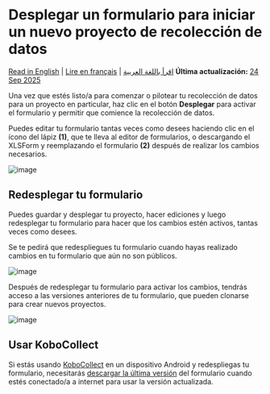 # Desplegar un formulario para iniciar un nuevo proyecto de recolección de datos
<a href="../deploy_form_new_project.html">Read in English</a> | <a href="../fr/deploy_form_new_project.html">Lire en français</a> | <a href="../ar/deploy_form_new_project.html">اقرأ باللغة العربية</a>
**Última actualización:** <a href="https://github.com/kobotoolbox/docs/blob/a14700f771e43d4c8576ee8081f23d197cdd5110/source/deploy_form_new_project.md" class="reference">24 Sep 2025</a>

Una vez que estés listo/a para comenzar o pilotear tu recolección de datos para un
proyecto en particular, haz clic en el botón **Desplegar** para activar el formulario y permitir
que comience la recolección de datos.

Puedes editar tu formulario tantas veces como desees haciendo clic en el ícono del lápiz
**(1)**, que te lleva al editor de formularios, o descargando el XLSForm y
reemplazando el formulario **(2)** después de realizar los cambios necesarios.

![image](/images/deploy_form_new_project/deploy.jpg)

## Redesplegar tu formulario

Puedes guardar y desplegar tu proyecto, hacer ediciones y luego redesplegar tu formulario para
hacer que los cambios estén activos, tantas veces como desees.

Se te pedirá que redespliegues tu formulario cuando hayas realizado cambios en tu
formulario que aún no son públicos.

![image](/images/deploy_form_new_project/redeploy.jpg)

Después de redesplegar tu formulario para activar los cambios, tendrás acceso
a las versiones anteriores de tu formulario, que pueden clonarse para crear nuevos
proyectos.

![image](/images/deploy_form_new_project/previous_versions.png)

## Usar KoboCollect

Si estás usando [KoboCollect](kobocollect_on_android_latest.md) en un dispositivo Android y redespliegas tu formulario,
necesitarás [descargar la última versión](https://support.kobotoolbox.org/es/data_collection_kobocollect.html#downloading-forms) del formulario cuando estés conectado/a a internet para usar la versión actualizada.